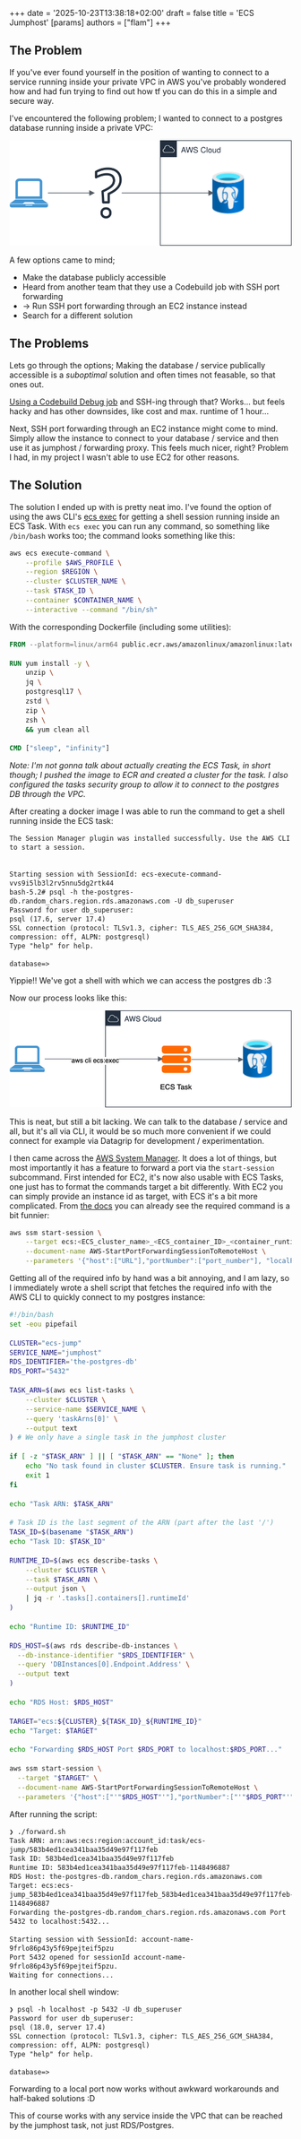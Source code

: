 +++
date = '2025-10-23T13:38:18+02:00'
draft = false
title = 'ECS Jumphost'
[params]
authors = ["flam"]
+++

## The Problem

If you've ever found yourself in the position of wanting to connect to a service running inside your private VPC in AWS you've probably wondered how and had fun trying to find out how tf you can do this in a simple and secure way.

<!--more-->


I've encountered the following problem; I wanted to connect to a postgres database running inside a private VPC:

![A diagram showing a laptop connecting to an AWS Cloud database via an unknown (question mark) method](how-connect-pg.svg)

A few options came to mind;
- Make the database publicly accessible
- Heard from another team that they use a Codebuild job with SSH port forwarding
- -> Run SSH port forwarding through an EC2 instance instead
- Search for a different solution

## The Problems

Lets go through the options; Making the database / service publically accessible is a _suboptimal_ solution and often times not feasable, so that ones out.

[Using a Codebuild Debug job](https://docs.aws.amazon.com/codebuild/latest/userguide/sandbox-ssh-tutorial.html) and SSH-ing through that?
Works... but feels hacky and has other downsides, like cost and max. runtime of 1 hour...

Next, SSH port forwarding through an EC2 instance might come to mind. 
Simply allow the instance to connect to your database / service and then use it as jumphost / forwarding proxy.
This feels much nicer, right?
Problem I had, in my project I wasn't able to use EC2 for other reasons.

## The Solution
The solution I ended up with is pretty neat imo.
I've found the option of using the aws CLI's [ecs exec](https://docs.aws.amazon.com/AmazonECS/latest/developerguide/ecs-exec.html) for getting a shell session running inside an ECS Task.
With `ecs exec` you can run any command, so something like `/bin/bash` works too; the command looks something like this:
```bash
aws ecs execute-command \
    --profile $AWS_PROFILE \
    --region $REGION \
    --cluster $CLUSTER_NAME \
    --task $TASK_ID \
    --container $CONTAINER_NAME \
    --interactive --command "/bin/sh"
```

With the corresponding Dockerfile (including some utilities):
```Dockerfile
FROM --platform=linux/arm64 public.ecr.aws/amazonlinux/amazonlinux:latest

RUN yum install -y \
    unzip \
    jq \
    postgresql17 \
    zstd \
    zip \
    zsh \
    && yum clean all

CMD ["sleep", "infinity"]
```

_Note: I'm not gonna talk about actually creating the ECS Task, in short though; I pushed the image to ECR and created a cluster for the task. I also configured the tasks security group to allow it to connect to the postgres DB through the VPC._

After creating a docker image I was able to run the command to get a shell running inside the ECS task:

```
The Session Manager plugin was installed successfully. Use the AWS CLI to start a session.


Starting session with SessionId: ecs-execute-command-vvs9i5lb3l2rv5nnu5dg2rtk44
bash-5.2# psql -h the-postgres-db.random_chars.region.rds.amazonaws.com -U db_superuser
Password for user db_superuser:
psql (17.6, server 17.4)
SSL connection (protocol: TLSv1.3, cipher: TLS_AES_256_GCM_SHA384, compression: off, ALPN: postgresql)
Type "help" for help.

database=>
```

Yippie!! We've got a shell with which we can access the postgres db :3

Now our process looks like this:

![A diagram showing a laptop connecting to an AWS ECS Task via 'aws cli ecs:exec', which in turn connects to a PostgreSQL database within the AWS Cloud.](ecs-exec.svg)

This is neat, but still a bit lacking.
We can talk to the database / service and all, but it's all via CLI, it would be so much more convenient if we could connect for example via Datagrip for development / experimentation.

I then came across the [AWS System Manager](https://docs.aws.amazon.com/systems-manager/latest/userguide/what-is-systems-manager.html).
It does a lot of things, but most importantly it has a feature to forward a port via the `start-session` subcommand.
First intended for EC2, it's now also usable with ECS Tasks, one just has to format the commands target a bit differently.
With EC2 you can simply provide an instance id as target, with ECS it's a bit more complicated.
From [the docs](https://docs.aws.amazon.com/systems-manager/latest/userguide/session-manager-working-with-sessions-start.html#sessions-remote-port-forwarding) you can already see the required command is a bit funnier:
```bash
aws ssm start-session \
    --target ecs:<ECS_cluster_name>_<ECS_container_ID>_<container_runtime_ID> \
    --document-name AWS-StartPortForwardingSessionToRemoteHost \
    --parameters '{"host":["URL"],"portNumber":["port_number"], "localPortNumber":["port_number"]}'
```

Getting all of the required info by hand was a bit annoying, and I am lazy, so I immediately wrote a shell script that fetches the required info with the AWS CLI to quickly connect to my postgres instance:

```bash
#!/bin/bash
set -eou pipefail

CLUSTER="ecs-jump"
SERVICE_NAME="jumphost"
RDS_IDENTIFIER='the-postgres-db'
RDS_PORT="5432"

TASK_ARN=$(aws ecs list-tasks \
    --cluster $CLUSTER \
    --service-name $SERVICE_NAME \
    --query 'taskArns[0]' \
    --output text
) # We only have a single task in the jumphost cluster

if [ -z "$TASK_ARN" ] || [ "$TASK_ARN" == "None" ]; then
    echo "No task found in cluster $CLUSTER. Ensure task is running."
    exit 1
fi

echo "Task ARN: $TASK_ARN"

# Task ID is the last segment of the ARN (part after the last '/')
TASK_ID=$(basename "$TASK_ARN")
echo "Task ID: $TASK_ID"

RUNTIME_ID=$(aws ecs describe-tasks \
    --cluster $CLUSTER \
    --task $TASK_ARN \
    --output json \
    | jq -r '.tasks[].containers[].runtimeId'
)

echo "Runtime ID: $RUNTIME_ID"

RDS_HOST=$(aws rds describe-db-instances \
  --db-instance-identifier "$RDS_IDENTIFIER" \
  --query 'DBInstances[0].Endpoint.Address' \
  --output text
)

echo "RDS Host: $RDS_HOST"

TARGET="ecs:${CLUSTER}_${TASK_ID}_${RUNTIME_ID}"
echo "Target: $TARGET"

echo "Forwarding $RDS_HOST Port $RDS_PORT to localhost:$RDS_PORT..."

aws ssm start-session \
  --target "$TARGET" \
  --document-name AWS-StartPortForwardingSessionToRemoteHost \
  --parameters '{"host":["'"$RDS_HOST"'"],"portNumber":["'"$RDS_PORT"'"],"localPortNumber":["'"$RDS_PORT"'"]}'
```

After running the script:
```
❯ ./forward.sh
Task ARN: arn:aws:ecs:region:account_id:task/ecs-jump/583b4ed1cea341baa35d49e97f117feb
Task ID: 583b4ed1cea341baa35d49e97f117feb
Runtime ID: 583b4ed1cea341baa35d49e97f117feb-1148496887
RDS Host: the-postgres-db.random_chars.region.rds.amazonaws.com
Target: ecs:ecs-jump_583b4ed1cea341baa35d49e97f117feb_583b4ed1cea341baa35d49e97f117feb-1148496887
Forwarding the-postgres-db.random_chars.region.rds.amazonaws.com Port 5432 to localhost:5432...

Starting session with SessionId: account-name-9frlo86p43y5f69pejteif5pzu
Port 5432 opened for sessionId account-name-9frlo86p43y5f69pejteif5pzu.
Waiting for connections...
```

In another local shell window:
```
❯ psql -h localhost -p 5432 -U db_superuser
Password for user db_superuser:
psql (18.0, server 17.4)
SSL connection (protocol: TLSv1.3, cipher: TLS_AES_256_GCM_SHA384, compression: off, ALPN: postgresql)
Type "help" for help.

database=>
```

Forwarding to a local port now works without awkward workarounds and half-baked solutions :D

This of course works with any service inside the VPC that can be reached by the jumphost task, not just RDS/Postgres.
